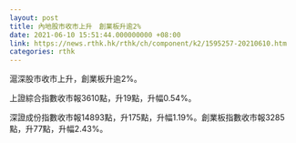 ```yaml
---
layout: post
title: 內地股市收市上升　創業板升逾2%
date: 2021-06-10 15:51:44.000000000 +08:00
link: https://news.rthk.hk/rthk/ch/component/k2/1595257-20210610.htm
categories: rthk
---
```


滬深股市收市上升，創業板升逾2%。

上證綜合指數收市報3610點，升19點，升幅0.54%。

深證成份指數收市報14893點，升175點，升幅1.19%。創業板指數收市報3285點，升77點，升幅2.43%。
